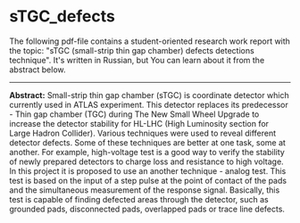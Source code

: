 # sTGC_defects
The following pdf-file contains a student-oriented research work report with the topic: "sTGC (small-strip thin gap chamber) defects detections technique". It's written in Russian, but You can learn about it from the abstract below.
***
**Abstract:**
Small-strip thin gap chamber (sTGC) is coordinate detector which currently used in ATLAS experiment. This detector replaces its predecessor - Thin gap chamber (TGC) during The New Small Wheel Upgrade to increase the detector stability for HL-LHC (High Luminosity section for Large Hadron Collider). Various techniques were used to reveal different detector defects. Some of these techniques are better at one task, some at another. For example, high-voltage test is a good way to verify the stability of newly prepared detectors to charge loss and resistance to high voltage. In this project it is proposed to use an another technique - analog test. This test is based on the input of a step pulse at the point of contact of the pads and the simultaneous measurement of the response signal. Basically, this test is capable of finding defected areas through the detector, such as grounded pads, disconnected pads, overlapped pads or trace line defects. 
